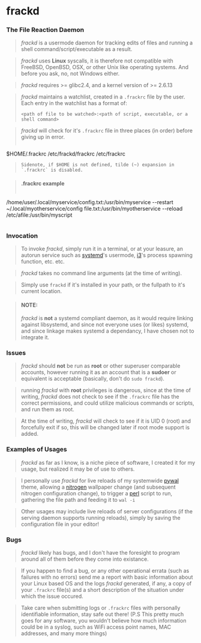 # frackd
### The File Reaction Daemon

> *frackd* is a usermode daemon for tracking edits of files and running a shell command/script/executable as a result.

> *frackd* uses **Linux** syscalls, it is therefore not compatible with FreeBSD, OpenBSD, OSX, or other Unix like operating systems. And before you ask, no, not Windows either.

> *frackd* requires >= glibc2.4, and a kernel version of >= 2.6.13

> *frackd* maintains a watchlist, created in a `.frackrc` file by the user.
> Each entry in the watchlist has a format of:
> 
> `<path of file to be watched>:<path of script, executable, or a shell command>`

> *frackd* will check for it's `.frackrc` file in three places (in order) before giving up in error.
>
> ```
$HOME/.frackrc
/etc/frackd/frackrc
/etc/frackrc
> ```
> Sidenote, if $HOME is not defined, tilde (~) expansion in `.frackrc` is disabled.


> #### .frackrc example
> ```
/home/user/.local/myservice/config.txt:/usr/bin/myservice --restart
~/.local/myotherservice/config file.txt:/usr/bin/myotherservice --reload
/etc/afile:/usr/bin/myscript
> ```

### Invocation
> To invoke *frackd*, simply run it in a terminal, or at your leasure, an autorun service such as [systemd][1]'s usermode, [i3][0]'s process spawning function, etc. etc.

> *frackd* takes no command line arguments (at the time of writing).

> Simply use `frackd` if it's installed in your path, or the fullpath to it's current location.

> #### NOTE:
> *frackd* is **not** a systemd compliant daemon, as it would require linking against libsystemd, and since not everyone uses (or likes) systemd, and since linkage makes systemd a dependancy, I have chosen not to integrate it.

### Issues
> *frackd* should **not** be run as **root** or other superuser comparable accounts, however running it as an account that is a **sudoer** or equivalent is acceptable (basically, don't do `sudo frackd`).

> running *frackd* with **root** privileges is dangerous, since at the time of writing, *frackd* does not check to see if the `.frackrc` file has the correct permissions, and could utilize malicious commands or scripts, and run them as root.

> At the time of writing, *frackd* will check to see if it is UID 0 (root) and forcefully exit if so, this will be changed later if root mode support is added.

### Examples of Usages
> *frackd* as far as I know, is a niche piece of software, I created it for my usage, but realized it may be of use to others.

> I personally use *frackd* for live reloads of my systemwide [pywal][2] theme, allowing a [nitrogen][3] wallpaper change (and subsequent nitrogen configuration change), to trigger a [perl][4] script to run, gathering the file path and feeding it to `wal -i`

> Other usages may include live reloads of server configurations (if the serving daemon supports running reloads), simply by saving the configuration file in your editor!

### Bugs
> *frackd* likely has bugs, and I don't have the foresight to program around all of them before they come into existance.

> If you happen to find a bug, or any other operational errata (such as failures with no errors) send me a report with basic information about your Linux based OS and the logs *frackd* generated, if any, a copy of your `.frackrc` file(s) and a short description of the situation under which the issue occured.

> Take care when submitting logs or `.frackrc` files with personally identifiable information, stay safe out there! (P.S This pretty much goes for any software, you wouldn't believe how much information could be in a syslog, such as WiFi access point names, MAC addresses, and many more things)

[0]:https://github.com/i3/i3 "i3wm GitHub"
[1]:https://github.com/systemd/systemd "systemd GitHub"
[2]:https://github.com/dylanaraps/pywal "Pywal GitHub"
[3]:https://github.com/l3ib/nitrogen "Nitrogen GitHub"
[4]:https://github.com/Perl/perl5 "Perl GitHub"

